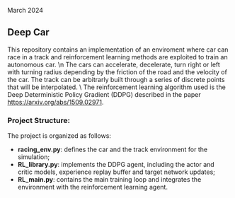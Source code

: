 March 2024

## Deep Car
This repository contains an implementation of an enviroment where car can race in a track and reinforcement learning methods are exploited to train an autonomous car. \n
The cars can accelerate, decelerate, turn right or left with turning radius depending by the friction of the road and the velocity of the car.
The track can be arbitrarly built through a series of discrete points that will be interpolated. \\
The reinforcement learning algorithm used is the Deep Deterministic Policy Gradient (DDPG) described in the paper https://arxiv.org/abs/1509.02971.

### Project Structure:
The project is organized as follows:
- **racing_env.py**: defines the car and the track environment for the simulation;
- **RL_library.py**: implements the DDPG agent, including the actor and critic models, experience replay buffer and target network updates;
- **RL_main.py**: contains the main training loop and integrates the environment with the reinforcement learning agent.

